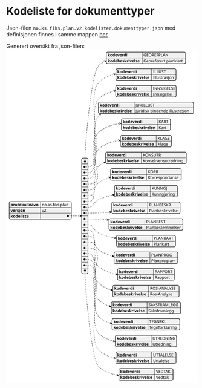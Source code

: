 # Kodeliste for dokumenttyper

Json-filen `no.ks.fiks.plan.v2.kodelister.dokumenttyper.json` med definisjonen finnes i samme mappen [her](no.ks.fiks.plan.v2.kodelister.dokumenttyper.json)

Generert oversikt fra json-filen:
![plantyper](no.ks.fiks.plan.v2.kodelister.dokumenttyper.svg)